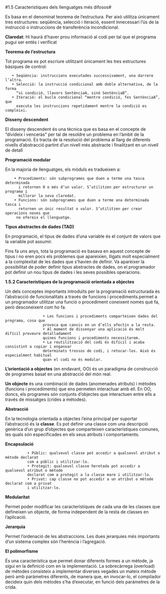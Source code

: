 #1.5 Característiques dels llenguatges més difosos#

Es basa en el denominat teorema de l’estructura. Per això utilitza
únicament tres estructures: seqüència, selecció i iteració, essent innecessari
l’ús de la instrucció o instruccions de transferència incondicional.

**Claredat**: Hi haurà d’haver prou informació al codi per tal que el programa pugui ser
entès i verificat

**Teorema de l’estructura**

Tot programa es pot escriure utilitzant únicament les tres estructures
bàsiques de control:

       • Seqüència: instruccions executades successivament, una darrere l’altra.
       • Selecció: la instrucció condicional amb doble alternativa, de la forma
         “si condició, llavors SentènciaA, sinó SentènciaB”.
       • Iteració: el bucle condicional “mentre condició, fes SentènciaA”, que
         executa les instruccions repetidament mentre la condició es compleixi.  

**Disseny descendent**

El disseny descendent és una tècnica que es basa en el concepte de “divideix i
venceràs” per tal de resoldre un problema en l’àmbit de la programació. Es tracta
de la resolució del problema al llarg de diferents nivells d’abstracció partint d’un
nivell més abstracte i finalitzant en un nivell de detall

**Programació modular**

En la majoria de llenguatges, els mòduls es tradueixen a:

        • Procediments: són subprogrames que duen a terme una tasca determinada
          i retornen 0 o més d’un valor. S’utilitzen per estructurar un programa i
          millorar la seva claredat.
        • Funcions: són subprogrames que duen a terme una determinada tasca i
          retornen un únic resultat o valor. S’utilitzen per crear operacions noves que
         no ofereix el llenguatge.
         
**Tipus abstractes de dades (TAD)**

En programació, el tipus de dades d’una variable és el conjunt de valors que la
variable pot assumir. 

Fins fa uns anys, tota la programació es basava en aquest concepte de tipus i no
eren pocs els problemes que apareixien, lligats molt especialment a la complexitat
de les dades que s’havien de definir. Va aparèixer la possibilitat de poder definir
tipus abstractes de dades, on el programador pot definir un nou tipus de dades i
les seves possibles operacions.

**1.5.2 Característiques de la programació orientada a objectes**

Un dels conceptes importants introduïts per la programació estructurada és l’abstracció
de funcionalitats a través de funcions i procediments.permet a un programador utilitzar una funció o procediment coneixent només què
fa, però desconeixent com ho fa.

                     • Les funcions i procediments comparteixen dades del programa, cosa que
                     provoca que canvis en un d’ells afectin a la resta.
                     • Al moment de dissenyar una aplicació és molt difícil preveure detalladament
                     quines funcions i procediments necessitarem.
                     • La reutilització del codi és difícil i acaba consistint a copiar i enganxar
                     determinats trossos de codi, i retocar-los. Això és especialment habitual
                     quan el codi no és modular.


**L’orientació a objectes** (en endavant, OO) és un paradigma de construcció
de programes basat en una abstracció del món real.

**Un objecte** és una combinació de dades (anomenades atributs) i mètodes
(funcions i procediments) que ens permeten interactuar amb ell. En OO,
doncs, els programes són conjunts d’objectes que interactuen entre ells a
través de missatges (crides a mètodes).

**Abstracció**

En la tecnologia orientada a objectes l’eina principal per suportar l’abstracció és la
**classe**. Es pot definir una classe com una descripció genèrica d’un grup d’objectes
que comparteixen característiques comunes, les quals són especificades en els seus
atributs i comportaments.

**Encapsulació**

              • Públic: qualsevol classe pot accedir a qualsevol atribut o mètode declarat
              com a públic i utilitzar-lo.
              • Protegit: qualsevol classe heretada pot accedir a qualsevol atribut o mètode
              declarat com a protegit a la classe mare i utilitzar-lo.
              • Privat: cap classe no pot accedir a un atribut o mètode declarat com a privat
              i utilitzar-lo.
              
**Modularitat**

Permet poder modificar les característiques de cada una de les classes que defineixen
un objecte, de forma independent de la resta de classes en l’aplicació.

**Jerarquia**

Permet l’ordenació de les abstraccions. Les dues jerarquies més importants d’un
sistema complex són l’herència i l’agregació.

**El polimorfisme**

És una característica que permet donar diferents formes a un mètode, ja sigui en
la definició com en la implementació.
La sobrecàrrega (overload) de mètodes consisteix a implementar diverses vegades
un mateix mètode però amb paràmetres diferents, de manera que, en invocar-lo, el
compilador decideix quin dels mètodes s’ha d’executar, en funció dels paràmetres
de la crida.




